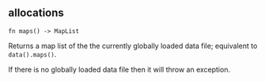 ## allocations

```rhai
fn maps() -> MapList
```

Returns a map list of the the currently globally loaded data file; equivalent to `data().maps()`.

If there is no globally loaded data file then it will throw an exception.
